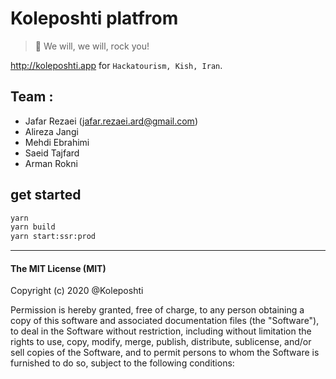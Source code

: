 # Koleposhti platfrom

> 🎈 We will, we will, rock you!

http://koleposhti.app for `Hackatourism, Kish, Iran`.

## Team :

- Jafar Rezaei (jafar.rezaei.ard@gmail.com)
- Alireza Jangi
- Mehdi Ebrahimi
- Saeid Tajfard
- Arman Rokni

## get started

```bash
yarn
yarn build
yarn start:ssr:prod
```

---

#### The MIT License (MIT)

Copyright (c) 2020 @Koleposhti

Permission is hereby granted, free of charge, to any person obtaining a copy
of this software and associated documentation files (the "Software"), to deal
in the Software without restriction, including without limitation the rights
to use, copy, modify, merge, publish, distribute, sublicense, and/or sell
copies of the Software, and to permit persons to whom the Software is
furnished to do so, subject to the following conditions:
